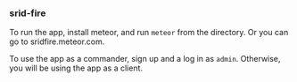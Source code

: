 ### srid-fire

To run the app, install meteor, and run `meteor` from the directory. Or you can go to sridfire.meteor.com.

To use the app as a commander, sign up and a log in as `admin`. Otherwise, you will be using the app as a client.
